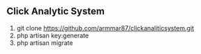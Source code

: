 
## Click Analytic System

1. git clone https://github.com/armmar87/clickanaliticsystem.git
2. php artisan key:generate
3. php artisan migrate
